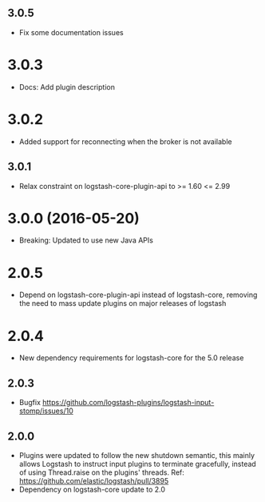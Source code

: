 ## 3.0.5
  - Fix some documentation issues

# 3.0.3
 - Docs: Add plugin description

# 3.0.2
 - Added support for reconnecting when the broker is not available

## 3.0.1
  - Relax constraint on logstash-core-plugin-api to >= 1.60 <= 2.99

# 3.0.0 (2016-05-20)
  - Breaking: Updated to use new Java APIs

# 2.0.5
  - Depend on logstash-core-plugin-api instead of logstash-core, removing the need to mass update plugins on major releases of logstash

# 2.0.4
  - New dependency requirements for logstash-core for the 5.0 release

## 2.0.3
 - Bugfix https://github.com/logstash-plugins/logstash-input-stomp/issues/10

## 2.0.0
 - Plugins were updated to follow the new shutdown semantic, this mainly allows Logstash to instruct input plugins to terminate gracefully,
   instead of using Thread.raise on the plugins' threads. Ref: https://github.com/elastic/logstash/pull/3895
 - Dependency on logstash-core update to 2.0
